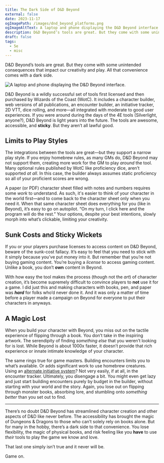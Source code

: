 ```yaml
---
title: The Dark Side of D&D Beyond
external: false
date: 2023-11-17
ogImagePath: /images/dnd_beyond_platforms.png
ogImageAltText: A laptop and phone displaying the D&D Beyond interface.
description: D&D Beyond’s tools are great. But they come with some unintended consequences that impact our creativity and play.
draft: false
tags:
  - 5e
  - misc
---
```


D&D Beyond’s tools are great. But they come with some unintended consequences that impact our creativity and play. All that convenience comes with a dark side.

![A laptop and phone displaying the D&D Beyond interface.](/images/dnd_beyond_platforms.png)

D&D Beyond is a wildly successful set of tools first licensed and then purchased by Wizards of the Coast (WotC). It includes a character builder, web versions of all publications, an encounter builder, an initiative tracker, 2D VTT, dice rolling, and more—all integrated with moderate to good user experiences. If you were around during the days of the 4E tools (Silverlight, anyone?), D&D Beyond is light years into the future. The tools are awesome, accessible, and **sticky**. But they aren’t all lawful good. 

## Limits to Play Styles

The integrations between the tools are great—but they support a narrow play style. If you enjoy homebrew rules, as many GMs do, D&D Beyond may not support them, creating more work for the GM to play _around_ the tool. Many optional rules published by WotC like proficiency dice, aren’t supported _at all_. In this case, the builder always assumes static proficiency so all of your proficient scores are wrong. 

A paper (or PDF) character sheet filled with notes and numbers requires some *work* to understand. As such, it's easier to think of your character in the world first—and to come back to the character sheet only when you need it. When that same character sheet does everything for you (like in Beyond), it’s easy to go on autopilot. “On my turn, I click here and the program will do the rest.” Your options, despite your best intentions, slowly morph into what’s clickable, limiting your creativity. 

## Sunk Costs and Sticky Wickets

If you or your players purchase licenses to access content on D&D Beyond, beware of the sunk-cost fallacy. It’s easy to feel that you need to stick with it simply because you’ve put money into it. But remember that you’re not buying gaming content. You’re buying a _license_ to access gaming content. Unlike a book, you don’t **own** content in Beyond.

With how easy the tool makes the process (though not the _art_) of character creation, it’s become supremely difficult to convince players to **not** use it for a game. I did just this and making characters with books, pen, and paper was **_hard_** for folks who’d never done it. And it was only a matter of time before a player made a campaign on Beyond for everyone to put their characters in anyways. 

## A Magic Lost

When you build your character with Beyond, you miss out on the tactile experience of flipping through a book. You don’t take in the inspiring artwork. The serendipity of finding _something else_ that you weren’t looking for is lost. While Beyond is about 1000x faster, it doesn’t provide that rich experience or innate intimate knowledge of your character.

The same rings true for game masters. Building encounters limits you to what’s available. Or adds significant work to use homebrew creatures. Using an [alternate initiative system](/blog/4-ways-to-improve-initiative-dnd)? Not very easily, if at all, in the encounter tracker. Ultimately, you disengage a bit. You might even get lazy and just start building encounters purely by budget in the builder, without starting with your world and the story. Again, you lose out on flipping through monster books, absorbing lore, and stumbling onto _something better_ than you set out to find. 

---

There’s no doubt D&D Beyond has streamlined character creation and other aspects of D&D like never before. The accessibility has brought the magic of Dungeons & Dragons to those who can’t solely rely on books alone. But for many in the hobby, there’s a dark side to that convenience. You lose flexibility, the magic of physical books, and risk feeling like you **have** to use *their* tools to play the game we know and love. 

That last one simply isn’t true and it never will be.

Game on.